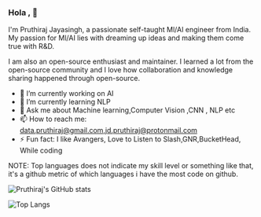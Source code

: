 ### Hola , 👋

I'm Pruthiraj Jayasingh, a passionate self-taught Ml/AI engineer  from India. My passion for Ml/AI  lies with dreaming up ideas and making them come true with R&D. 

I am also an open-source enthusiast and maintainer. I learned a lot from the open-source community and I love how collaboration and knowledge sharing happened through open-source.

- 🔭 I’m currently working on AI 
- 🌱 I’m currently learning NLP
- 💬 Ask me about Machine learning,Computer Vision ,CNN , NLP etc
- 📫 How to reach me: data.pruthiraj@gmail.com,jd.pruthiraj@protonmail.com
- ⚡ Fun fact: I like Avangers, Love to Listen to Slash,GNR,BucketHead, While coding

NOTE: Top languages does not indicate my skill level or something like that, it's a github metric of which languages i have the most code on github.

![Pruthiraj's GitHub stats](https://github-readme-stats.vercel.app/api?username=Code-Trees&show_icons=true&theme=radical)

![Top Langs](https://github-readme-stats.vercel.app/api/top-langs/?username=Code-Trees&layout=compact)
